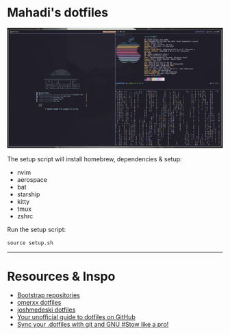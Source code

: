 # Mahadi's dotfiles

![Screenshot](./Screenshot.png)


The setup script will install homebrew, dependencies & setup:
* nvim
* aerospace
* bat
* starship
* kitty
* tmux
* zshrc

Run the setup script:
```
source setup.sh
```

<!-- To try out the dotfiles in a container: -->
<!-- - Clone the repository -->
<!-- - Run the commands in the root of the repository: -->
<!---->
<!-- ``` -->
<!-- docker build -f DockerImages/Dockerfile-simple -t 'dotfiles:test' . && \ -->
<!-- docker run -d --name dotfilesTest -it dotfiles:test && \ -->
<!-- docker exec -it dotfilesTest /bin/zsh -->
<!-- ``` -->

---
# Resources & Inspo
* [Bootstrap repositories](https://dotfiles.github.io/bootstrap/)
* [omerxx dotfiles](https://github.com/omerxx/dotfiles)
* [joshmedeski dotfiles](https://github.com/joshmedeski/dotfiles)
* [Your unofficial guide to dotfiles on GitHub](https://dotfiles.github.io)
* [Sync your .dotfiles with git and GNU #Stow like a pro!](https://www.youtube.com/watch?v=CFzEuBGPPPg)
